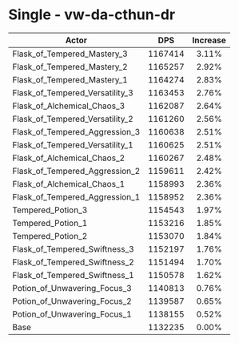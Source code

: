 # Single - vw-da-cthun-dr
| Actor | DPS | Increase |
|---|:---:|:---:|
|Flask_of_Tempered_Mastery_3|1167414|3.11%|
|Flask_of_Tempered_Mastery_2|1165257|2.92%|
|Flask_of_Tempered_Mastery_1|1164274|2.83%|
|Flask_of_Tempered_Versatility_3|1163453|2.76%|
|Flask_of_Alchemical_Chaos_3|1162087|2.64%|
|Flask_of_Tempered_Versatility_2|1161260|2.56%|
|Flask_of_Tempered_Aggression_3|1160638|2.51%|
|Flask_of_Tempered_Versatility_1|1160625|2.51%|
|Flask_of_Alchemical_Chaos_2|1160267|2.48%|
|Flask_of_Tempered_Aggression_2|1159611|2.42%|
|Flask_of_Alchemical_Chaos_1|1158993|2.36%|
|Flask_of_Tempered_Aggression_1|1158952|2.36%|
|Tempered_Potion_3|1154543|1.97%|
|Tempered_Potion_1|1153216|1.85%|
|Tempered_Potion_2|1153070|1.84%|
|Flask_of_Tempered_Swiftness_3|1152197|1.76%|
|Flask_of_Tempered_Swiftness_2|1151494|1.70%|
|Flask_of_Tempered_Swiftness_1|1150578|1.62%|
|Potion_of_Unwavering_Focus_3|1140813|0.76%|
|Potion_of_Unwavering_Focus_2|1139587|0.65%|
|Potion_of_Unwavering_Focus_1|1138155|0.52%|
|Base|1132235|0.00%|
